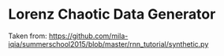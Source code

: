 # Lorenz Chaotic Data Generator

Taken from: <https://github.com/mila-iqia/summerschool2015/blob/master/rnn_tutorial/synthetic.py>
